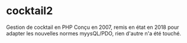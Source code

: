 # cocktail2
Gestion de cocktail en PHP
Conçu en 2007, remis en état en 2018 pour adapter les nouvelles normes myysQL/PDO, rien d'autre n'a été touché.
